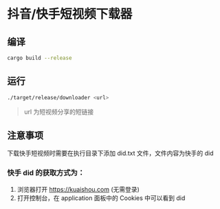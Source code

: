 # 抖音/快手短视频下载器

## 编译

```bash
cargo build --release
```

## 运行
```bash
./target/release/downloader <url>
```

> url 为短视频分享的短链接

## 注意事项

下载快手短视频时需要在执行目录下添加 did.txt 文件，文件内容为快手的 did  

### 快手 did 的获取方式为：  

1. 浏览器打开 https://kuaishou.com (无需登录)
2. 打开控制台，在 application 面板中的 Cookies 中可以看到 did
